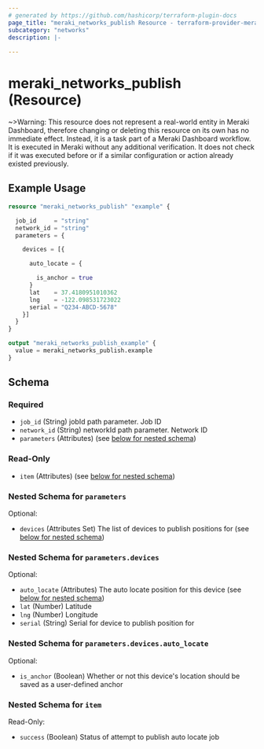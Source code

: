 ```yaml
---
# generated by https://github.com/hashicorp/terraform-plugin-docs
page_title: "meraki_networks_publish Resource - terraform-provider-meraki"
subcategory: "networks"
description: |-
  
---
```


# meraki_networks_publish (Resource)



~>Warning: This resource does not represent a real-world entity in Meraki Dashboard, therefore changing or deleting this resource on its own has no immediate effect. Instead, it is a task part of a Meraki Dashboard workflow. It is executed in Meraki without any additional verification. It does not check if it was executed before or if a similar configuration or action 
already existed previously.


## Example Usage

```terraform
resource "meraki_networks_publish" "example" {

  job_id     = "string"
  network_id = "string"
  parameters = {

    devices = [{

      auto_locate = {

        is_anchor = true
      }
      lat    = 37.4180951010362
      lng    = -122.098531723022
      serial = "Q234-ABCD-5678"
    }]
  }
}

output "meraki_networks_publish_example" {
  value = meraki_networks_publish.example
}
```

<!-- schema generated by tfplugindocs -->
## Schema

### Required

- `job_id` (String) jobId path parameter. Job ID
- `network_id` (String) networkId path parameter. Network ID
- `parameters` (Attributes) (see [below for nested schema](#nestedatt--parameters))

### Read-Only

- `item` (Attributes) (see [below for nested schema](#nestedatt--item))

<a id="nestedatt--parameters"></a>
### Nested Schema for `parameters`

Optional:

- `devices` (Attributes Set) The list of devices to publish positions for (see [below for nested schema](#nestedatt--parameters--devices))

<a id="nestedatt--parameters--devices"></a>
### Nested Schema for `parameters.devices`

Optional:

- `auto_locate` (Attributes) The auto locate position for this device (see [below for nested schema](#nestedatt--parameters--devices--auto_locate))
- `lat` (Number) Latitude
- `lng` (Number) Longitude
- `serial` (String) Serial for device to publish position for

<a id="nestedatt--parameters--devices--auto_locate"></a>
### Nested Schema for `parameters.devices.auto_locate`

Optional:

- `is_anchor` (Boolean) Whether or not this device's location should be saved as a user-defined anchor




<a id="nestedatt--item"></a>
### Nested Schema for `item`

Read-Only:

- `success` (Boolean) Status of attempt to publish auto locate job
